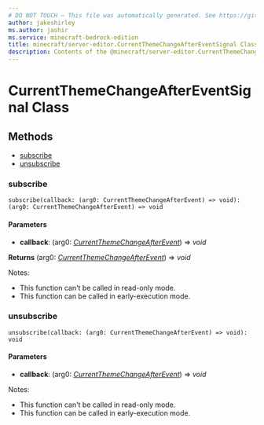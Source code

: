 ```yaml
---
# DO NOT TOUCH — This file was automatically generated. See https://github.com/mojang/minecraftapidocsgenerator to modify descriptions, examples, etc.
author: jakeshirley
ms.author: jashir
ms.service: minecraft-bedrock-edition
title: minecraft/server-editor.CurrentThemeChangeAfterEventSignal Class
description: Contents of the @minecraft/server-editor.CurrentThemeChangeAfterEventSignal class.
---
```

# CurrentThemeChangeAfterEventSignal Class

## Methods
- [subscribe](#subscribe)
- [unsubscribe](#unsubscribe)

### **subscribe**
`
subscribe(callback: (arg0: CurrentThemeChangeAfterEvent) => void): (arg0: CurrentThemeChangeAfterEvent) => void
`

#### **Parameters**
- **callback**: (arg0: [*CurrentThemeChangeAfterEvent*](CurrentThemeChangeAfterEvent.md)) => *void*

**Returns** (arg0: [*CurrentThemeChangeAfterEvent*](CurrentThemeChangeAfterEvent.md)) => *void*
  
Notes:
- This function can't be called in read-only mode.
- This function can be called in early-execution mode.

### **unsubscribe**
`
unsubscribe(callback: (arg0: CurrentThemeChangeAfterEvent) => void): void
`

#### **Parameters**
- **callback**: (arg0: [*CurrentThemeChangeAfterEvent*](CurrentThemeChangeAfterEvent.md)) => *void*
  
Notes:
- This function can't be called in read-only mode.
- This function can be called in early-execution mode.
